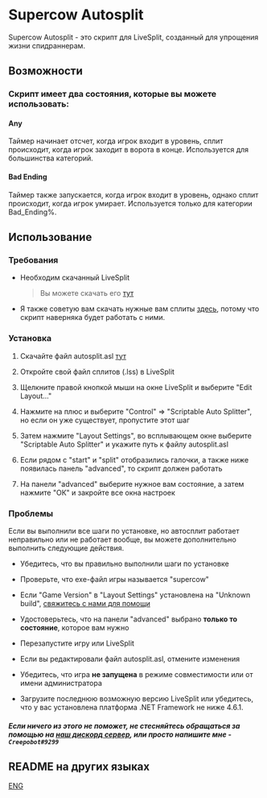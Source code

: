 # Supercow Autosplit

Supercow Autosplit - это скрипт для LiveSplit, созданный для упрощения жизни спидраннерам.

## Возможности

### Скрипт имеет два состояния, которые вы можете использовать:

#### Any

Таймер начинает отсчет, когда игрок входит в уровень, сплит происходит, когда игрок заходит в ворота в конце. Используется для большинства категорий.

#### Bad Ending

Таймер также запускается, когда игрок входит в уровень, однако сплит происходит, когда игрок умирает. Используется только для категории Bad_Ending%.

## Использование

### Требования

* Необходим скачанный LiveSplit
  > Вы можете скачать его [тут](https://livesplit.org/)

* Я также советую вам скачать нужные вам сплиты [здесь](https://www.speedrun.com/super_cow/resources), потому что скрипт наверняка будет работать с ними.

### Установка

1. Скачайте файл autosplit.asl [тут](https://github.com/Creepobot/supercow-autosplit/releases/latest)

2. Откройте свой файл сплитов (.lss) в LiveSplit

3. Щелкните правой кнопкой мыши на окне LiveSplit и выберите "Edit Layout..."

4. Нажмите на плюс и выберите "Control" => "Scriptable Auto Splitter", но если он уже существует, пропустите этот шаг

5. Затем нажмите "Layout Settings", во всплывающем окне выберите "Scriptable Auto Splitter" и укажите путь к файлу autosplit.asl

6. Если рядом с "start" и "split" отобразились галочки, а также ниже появилась панель "advanced", то скрипт должен работать

7. На панели "advanced" выберите нужное вам состояние, а затем нажмите "ОК" и закройте все окна настроек

### Проблемы

Если вы выполнили все шаги по установке, но автосплит работает неправильно или не работает вообще, вы можете дополнительно выполнить следующие действия.

* Убедитесь, что вы правильно выполнили шаги по установке

* Проверьте, что exe-файл игры называется "supercow"

* Если "Game Version" в "Layout Settings" установлена на "Unknown build", [свяжитесь с нами для помощи](#если-ничего-из-этого-не-поможет-не-стесняйтесь-обращаться-за-помощью-на-наш-дискорд-сервер-или-просто-напишите-мне---creepobot9299)

* Удостоверьтесь, что на панели "advanced" выбрано **только то состояние**, которое вам нужно

* Перезапустите игру или LiveSplit

* Если вы редактировали файл autosplit.asl, отмените изменения

* Убедитесь, что игра **не запущена** в режиме совместимости или от имени администратора

* Загрузите последнюю возможную версию LiveSplit или убедитесь, что у вас установлена платформа .NET Framework не ниже 4.6.1.

##### Если ничего из этого не поможет, не стесняйтесь обращаться за помощью на [наш дискорд сервер](https://discord.com/invite/JzCvwh5), или просто напишите мне - `Creepobot#9299`

## README на других языках
[ENG](https://github.com/Creepobot/SupercowAutosplit/blob/main/README.md)
